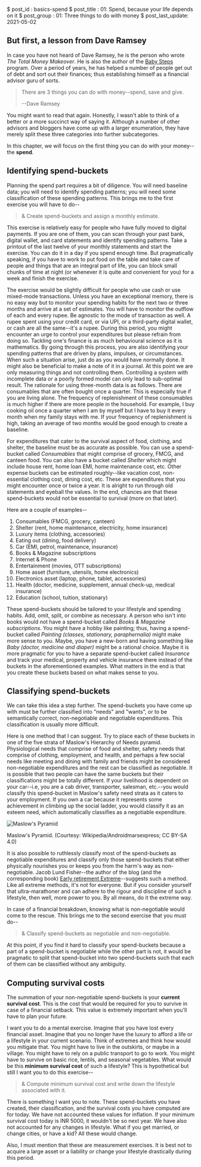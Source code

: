 $ post_id : basics-spend
$ post_title : 01: Spend, because your life depends on it
$ post_group : 01: Three things to do with money
$ post_last_update: 2021-05-02

## But first, a lesson from Dave Ramsey

In case you have not heard of Dave Ramsey, he is the person who wrote *The Total Money Makeover*. He is also the author of the [Baby Steps](https://www.ramseysolutions.com/dave-ramsey-7-baby-steps) program. Over a period of years, he has helped a number of people get out of debt and sort out their finances; thus establishing himself as a financial advisor guru of sorts.

> There are 3 things you can do with money--spend, save and give.
>
> --Dave Ramsey

You might want to read that again. Honestly, I wasn't able to think of a better or a more succinct way of saying it. Although a number of other advisors and bloggers have come up with a larger enumeration, they have merely split these three categories into further subcategories.

In this chapter, we will focus on the first thing you can do with your money--the **spend**.

## Identifying spend-buckets

Planning the spend part requires a bit of diligence. You will need baseline data; you will need to identify spending patterns; you will need some classification of these spending patterns. This brings me to the first exercise you will have to do--

>& Create spend-buckets and assign a monthly estimate.

This exercise is relatively easy for people who have fully moved to digital payments. If you are one of them, you can scan through your past bank, digital wallet, and card statements and identify spending patterns. Take a printout of the last twelve of your monthly statements and start the exercise. You can do it in a day if you spend enough time. But pragmatically speaking, if you have to work to put food on the table and take care of people and things that are an integral part of life, you can block small chunks of time at night (or whenever it is quite and convenient for you) for a week and finish the exercise.

The exercise would be slightly difficult for people who use cash or use mixed-mode transactions. Unless you have an exceptional memory, there is no easy way but to monitor your spending habits for the next two or three months and arrive at a set of estimates. You will have to monitor the outflow of each and every rupee. Be agnostic to the mode of transaction as well. A rupee spent using your credit card, or via UPI, or a third-party digital wallet, or cash are all the same--it's a rupee. During this period, you might encounter an urge to control your expenditures but please refrain from doing so. Tackling one's finance is as much behavioural science as it is mathematics. By going through this process, you are also identifying your spending patterns that are driven by plans, impulses, or circumstances. When such a situation arise, just do as you would have normally done. It might also be beneficial to make a note of it in a journal. At this point we are only measuring things and not controlling them. Controlling a system with incomplete data or a poorly formed model can only lead to sub-optimal result. The rationale for using three-month data is as follows. There are consumables that are often bought once a quarter. This is especially true if you are living alone. The frequency of replenishment of these consumables is much higher if there are more people in the household. For example, I buy cooking oil once a quarter when I am by myself but I have to buy it every month when my family stays with me. If your frequency of replenishment is high, taking an average of two months would be good enough to create a baseline.

For expenditures that cater to the survival aspect of food, clothing, and shelter, the baseline must be as accurate as possible. You can use a spend-bucket called *Consumables* that might comprise of grocery, FMCG, and canteen food. You can also have a bucket called *Shelter* which might include house rent, home loan EMI, home maintenance cost, etc. Other expense buckets can be estimated roughly--like vacation cost, non-essential clothing cost, dining cost, etc. These are expenditures that you might encounter once or twice a year. It is alright to run through old statements and eyeball the values. In the end, chances are that these spend-buckets would not be essential to survival (more on that later).

Here are a couple of examples--

1. Consumables (FMCG, grocery, canteen)
3. Shelter (rent, home maintenance, electricity, home insurance)
4. Luxury items (clothing, accessories)
2. Eating out (dining, food delivery)
5. Car (EMI, petrol, maintenance, insurance)
6. Books & Magazine subscriptions
7. Internet & Phone
8. Entertainment (movies, OTT subscriptions)
9. Home asset (furniture, utensils, home electronics)
10. Electronics asset (laptop, phone, tablet, accessories)
11. Health (doctor, medicine, supplement, annual check-up, medical insurance)
12. Education (school, tuition, stationary)

These spend-buckets should be tailored to your lifestyle and spending habits. Add, omit, split, or combine as necessary. A person who isn't into books would not have a spend-bucket called *Books & Magazine subscriptions*. You might have a hobby like painting; thus, having a spend-bucket called *Painting (classes, stationary, paraphernalia)* might make more sense to you. Maybe, you have a new-born and having something like *Baby (doctor, medicine and diaper)* might be a rational choice. Maybe it is more pragmatic for you to have a separate spend-bucket called *Insurance* and track your medical, property and vehicle insurance there instead of the buckets in the aforementioned examples. What matters in the end is that you create these buckets based on what makes sense to you.

## Classifying spend-buckets

We can take this idea a step further. The spend-buckets you have come up with must be further classified into "needs" and "wants", or to be semantically correct, non-negotiable and negotiable expenditures. This classification is usually more difficult.

Here is one method that I can suggest. Try to place each of these buckets in one of the five strata of Maslow's Hierarchy of Needs pyramid. Physiological needs that comprise of food and shelter, safety needs that comprise of clothing, employment, and health, and perhaps a few social needs like meeting and dining with family and friends might be considered non-negotiable expenditures and the rest can be classified as negotiable. It is possible that two people can have the same buckets but their classifications might be totally different. If your livelihood is dependent on your car--i.e, you are a cab driver, transporter, salesman, etc.--you would classify this spend-bucket in Maslow's safety need strata as it caters to your employment. If you own a car because it represents some achievement in climbing up the social ladder, you would classify it as an esteem need, which automatically classifies as a negotiable expenditure.

![Maslow's Pyramid](Maslow-Hierarchy-of-Needs.png)
<figcaption>Maslow's Pyramid. (Courtesy: Wikipedia/Androidmarsexpress; CC BY-SA 4.0)</figcaption>

It is also possible to ruthlessly classify most of the spend-buckets as negotiable expenditures and classify only those spend-buckets that either physically nourishes you or keeps you from the harm's way as non-negotiable. Jacob Lund Fisher--the author of the blog (and the corresponding book) [Early retirement Extreme](http://earlyretirementextreme.com/)--suggests such a method. Like all extreme methods, it's not for everyone. But if you consider yourself that ultra-marathoner and can adhere to the rigour and discipline of such a lifestyle, then well, more power to you. By all means, do it the extreme way.

In case of a financial breakdown, knowing what is non-negotiable would come to the rescue. This brings me to the second exercise that you must do--

>& Classify spend-buckets as negotiable and non-negotiable.

At this point, if you find it hard to classify your spend-buckets because a part of a spend-bucket is negotiable while the other part is not, it would be pragmatic to split that spend-bucket into two spend-buckets such that each of them can be classified without any ambiguity.

## Computing survival costs

The summation of your non-negotiable spend-buckets is your **current survival cost**. This is the cost that would be required for you to survive in case of a financial setback. This value is extremely important when you'll have to plan your future.

I want you to do a mental exercise. Imagine that you have lost every financial asset. Imagine that you no longer have the luxury to afford a life or a lifestyle in your current scenario. Think of extremes and think how would you mitigate that. You might have to live in the outskirts, or maybe in a village. You might have to rely on a public transport to go to work. You might have to survive on basic rice, lentils, and seasonal vegetables. What would be this **minimum survival cost** of such a lifestyle? This is hypothetical but still I want you to do this exercise--

>& Compute minimum survival cost and write down the lifestyle associated with it.

There is something I want you to note. These spend-buckets you have created, their classification, and the survival costs you have computed are for today. We have not accounted these values for inflation. If your minimum survival cost today is INR 5000, it wouldn't be so next year. We have also not accounted for any changes in lifestyle. What if you get married, or change cities, or have a kid? All these would change.

Also, I must mention that these are measurement exercises. It is best not to acquire a large asset or a liability or change your lifestyle drastically during this period.
